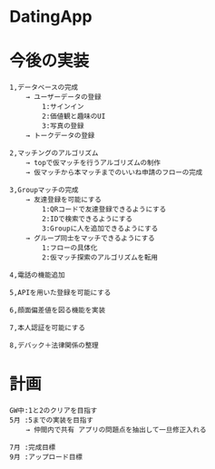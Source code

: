# DatingApp

# 今後の実装
    1,データベースの完成
        → ユーザーデータの登録
            1:サインイン
            2:価値観と趣味のUI
            3:写真の登録
        → トークデータの登録

    2,マッチングのアルゴリズム
        → topで仮マッチを行うアルゴリズムの制作
        → 仮マッチから本マッチまでのいいね申請のフローの完成

    3,Groupマッチの完成
        → 友達登録を可能にする
            1:QRコードで友達登録できるようにする
            2:IDで検索できるようにする
            3:Groupに人を追加できるようにする
        → グループ同士をマッチできるようにする
            1:フローの具体化
            2:仮マッチ探索のアルゴリズムを転用

    4,電話の機能追加

    5,APIを用いた登録を可能にする

    6,顔面偏差値を図る機能を実装

    7,本人認証を可能にする

    8,デバック＋法律関係の整理

# 計画
    GW中:1と2のクリアを目指す
    5月 :5までの実装を目指す
        → 仲間内で共有 アプリの問題点を抽出して一旦修正入れる

    7月 :完成目標
    9月 :アップロード目標
